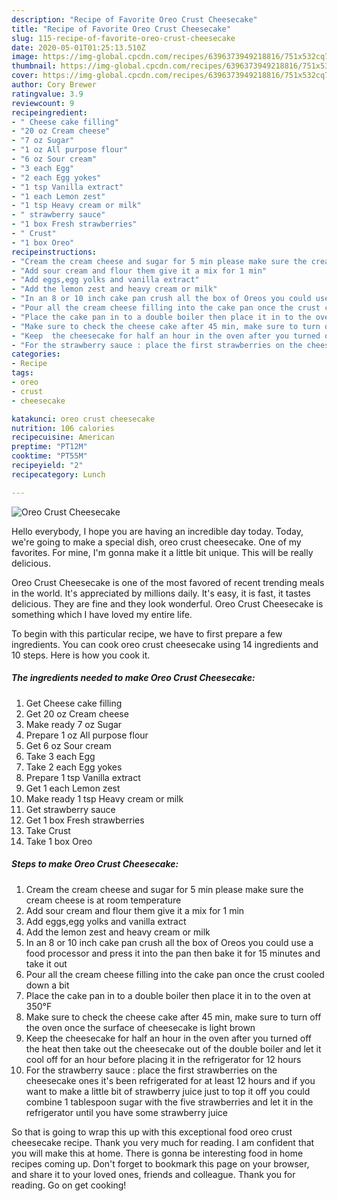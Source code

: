```yaml
---
description: "Recipe of Favorite Oreo Crust Cheesecake"
title: "Recipe of Favorite Oreo Crust Cheesecake"
slug: 115-recipe-of-favorite-oreo-crust-cheesecake
date: 2020-05-01T01:25:13.510Z
image: https://img-global.cpcdn.com/recipes/6396373949218816/751x532cq70/oreo-crust-cheesecake-recipe-main-photo.jpg
thumbnail: https://img-global.cpcdn.com/recipes/6396373949218816/751x532cq70/oreo-crust-cheesecake-recipe-main-photo.jpg
cover: https://img-global.cpcdn.com/recipes/6396373949218816/751x532cq70/oreo-crust-cheesecake-recipe-main-photo.jpg
author: Cory Brewer
ratingvalue: 3.9
reviewcount: 9
recipeingredient:
- " Cheese cake filling"
- "20 oz Cream cheese"
- "7 oz Sugar"
- "1 oz All purpose flour"
- "6 oz Sour cream"
- "3 each Egg"
- "2 each Egg yokes"
- "1 tsp Vanilla extract"
- "1 each Lemon zest"
- "1 tsp Heavy cream or milk"
- " strawberry sauce"
- "1 box Fresh strawberries"
- " Crust"
- "1 box Oreo"
recipeinstructions:
- "Cream the cream cheese and sugar for 5 min please make sure the cream cheese is at room temperature"
- "Add sour cream and flour them give it a mix for 1 min"
- "Add eggs,egg yolks and vanilla extract"
- "Add the lemon zest and heavy cream or milk"
- "In an 8 or 10 inch cake pan crush all the box of Oreos you could use a food processor and press it into the pan then bake it for 15 minutes and take it out"
- "Pour all the cream cheese filling into the cake pan once the crust cooled down a bit"
- "Place the cake pan in to a double boiler then place it in to the oven at 350°F"
- "Make sure to check the cheese cake after 45 min, make sure to turn off the oven once the surface of cheesecake is light brown"
- "Keep  the cheesecake for half an hour in the oven after you turned off the heat then take out the cheesecake out of the double boiler and let it cool off for an hour before placing it in  the refrigerator for 12 hours"
- "For the strawberry sauce : place the first strawberries on the cheesecake ones it&#39;s been refrigerated for at least 12 hours and if you want to make a little bit of strawberry juice just to top it off you could combine 1 tablespoon sugar with the five strawberries and let it in the refrigerator until you have some strawberry juice"
categories:
- Recipe
tags:
- oreo
- crust
- cheesecake

katakunci: oreo crust cheesecake 
nutrition: 106 calories
recipecuisine: American
preptime: "PT12M"
cooktime: "PT55M"
recipeyield: "2"
recipecategory: Lunch

---
```



![Oreo Crust Cheesecake](https://img-global.cpcdn.com/recipes/6396373949218816/751x532cq70/oreo-crust-cheesecake-recipe-main-photo.jpg)

Hello everybody, I hope you are having an incredible day today. Today, we're going to make a special dish, oreo crust cheesecake. One of my favorites. For mine, I'm gonna make it a little bit unique. This will be really delicious.



Oreo Crust Cheesecake is one of the most favored of recent trending meals in the world. It's appreciated by millions daily. It's easy, it is fast, it tastes delicious. They are fine and they look wonderful. Oreo Crust Cheesecake is something which I have loved my entire life.


To begin with this particular recipe, we have to first prepare a few ingredients. You can cook oreo crust cheesecake using 14 ingredients and 10 steps. Here is how you cook it.

<!--inarticleads1-->

##### The ingredients needed to make Oreo Crust Cheesecake:

1. Get  Cheese cake filling
1. Get 20 oz Cream cheese
1. Make ready 7 oz Sugar
1. Prepare 1 oz All purpose flour
1. Get 6 oz Sour cream
1. Take 3 each Egg
1. Take 2 each Egg yokes
1. Prepare 1 tsp Vanilla extract
1. Get 1 each Lemon zest
1. Make ready 1 tsp Heavy cream or milk
1. Get  strawberry sauce
1. Get 1 box Fresh strawberries
1. Take  Crust
1. Take 1 box Oreo




<!--inarticleads2-->

##### Steps to make Oreo Crust Cheesecake:

1. Cream the cream cheese and sugar for 5 min please make sure the cream cheese is at room temperature
1. Add sour cream and flour them give it a mix for 1 min
1. Add eggs,egg yolks and vanilla extract
1. Add the lemon zest and heavy cream or milk
1. In an 8 or 10 inch cake pan crush all the box of Oreos you could use a food processor and press it into the pan then bake it for 15 minutes and take it out
1. Pour all the cream cheese filling into the cake pan once the crust cooled down a bit
1. Place the cake pan in to a double boiler then place it in to the oven at 350°F
1. Make sure to check the cheese cake after 45 min, make sure to turn off the oven once the surface of cheesecake is light brown
1. Keep  the cheesecake for half an hour in the oven after you turned off the heat then take out the cheesecake out of the double boiler and let it cool off for an hour before placing it in  the refrigerator for 12 hours
1. For the strawberry sauce : place the first strawberries on the cheesecake ones it&#39;s been refrigerated for at least 12 hours and if you want to make a little bit of strawberry juice just to top it off you could combine 1 tablespoon sugar with the five strawberries and let it in the refrigerator until you have some strawberry juice




So that is going to wrap this up with this exceptional food oreo crust cheesecake recipe. Thank you very much for reading. I am confident that you will make this at home. There is gonna be interesting food in home recipes coming up. Don't forget to bookmark this page on your browser, and share it to your loved ones, friends and colleague. Thank you for reading. Go on get cooking!
